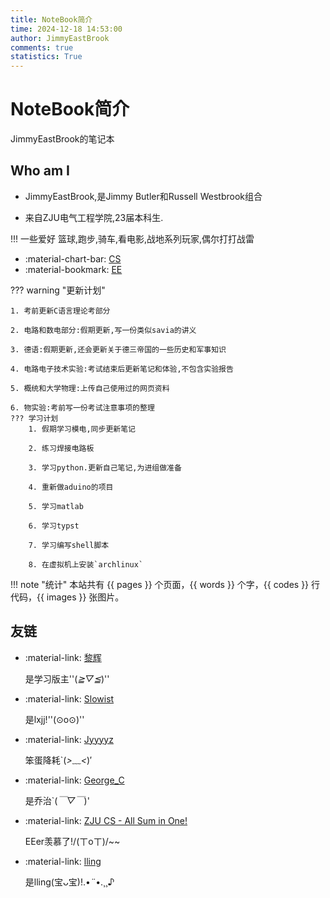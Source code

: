 ```yaml
---
title: NoteBook简介
time: 2024-12-18 14:53:00
author: JimmyEastBrook 
comments: true  
statistics: True
--- 
```


# NoteBook简介

JimmyEastBrook的笔记本

## Who am I

- JimmyEastBrook,是Jimmy Butler和Russell Westbrook组合

- 来自ZJU电气工程学院,23届本科生.

!!! 一些爱好
    篮球,跑步,骑车,看电影,战地系列玩家,偶尔打打战雷

<div class="grid cards" markdown>

- :material-chart-bar:  [CS](CS/index.md)
- :material-bookmark:  [EE](EE/index.md)

</div>

??? warning "更新计划"

    1. 考前更新C语言理论考部分

    2. 电路和数电部分:假期更新,写一份类似savia的讲义

    3. 德语:假期更新,还会更新关于德三帝国的一些历史和军事知识

    4. 电路电子技术实验:考试结束后更新笔记和体验,不包含实验报告

    5. 概统和大学物理:上传自己使用过的网页资料

    6. 物实验:考前写一份考试注意事项的整理
    ??? 学习计划
        1. 假期学习模电,同步更新笔记

        2. 练习焊接电路板

        3. 学习python.更新自己笔记,为进组做准备

        4. 重新做aduino的项目

        5. 学习matlab

        6. 学习typst

        7. 学习编写shell脚本

        8. 在虚拟机上安装`archlinux`

!!! note "统计"
    本站共有 {{ pages }} 个页面，{{ words }} 个字，{{ codes }} 行代码，{{ images }} 张图片。

## 友链

<div class="grid cards" markdown>

- :material-link: [黎辉](https://lh-0124.github.io/LHstudy/)

    是学习版主''(*≧▽≦*)''

- :material-link: [Slowist](https://slowist-lee.github.io/notebook/)

    是lxjj!''(⊙o⊙)''

- :material-link: [Jyyyyz](https://hhhjyz.github.io/)

    笨蛋降耗`(*>﹏<*)′

- :material-link: [George_C](https://georgec6.github.io/Notes/)

    是乔治`(*￣▽￣*)'

- :material-link: [ZJU CS - All Sum in One!](https://github.com/IsshikiHugh/zju-cs-asio)

    EEer羡慕了!/(ㄒoㄒ)/~~

- :material-link: [lling](https://www.cc98.org/topic/5790820/)

    是lling(宝ᴗ宝)!.•*¨*•.¸¸♪

</div>
